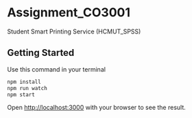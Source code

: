 # Assignment_CO3001
Student Smart Printing Service (HCMUT_SPSS)

## Getting Started

Use this command in your terminal

```bash
npm install
npm run watch
npm start
```

Open [http://localhost:3000](http://localhost:3000) with your browser to see the result.
